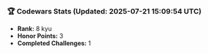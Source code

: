 ### 🏆 Codewars Stats (Updated: 2025-07-21 15:09:54 UTC)

- **Rank:** 8 kyu
- **Honor Points:** 3
- **Completed Challenges:** 1

